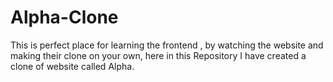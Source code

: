 # Alpha-Clone
This is perfect place for learning the frontend , by watching the website and making their clone on your own, here in this Repository I have created a clone of website called Alpha.
